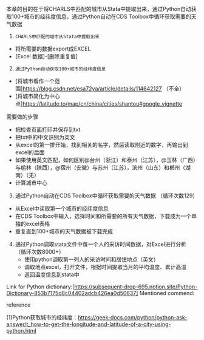 本章的目的在于将CHARLS中匹配的城市从Stata中提取出来，通过Python自动获取100+城市的经纬度信息，通过Python自动在CDS Toolbox中循环获取需要的天气数据

1. `CHARLS中匹配的城市从Stata中提取出来`
- 将所需要的数据export成EXCEL
- [Excel 数据]-[删除重复值]

2. `通过Python自动获取100+城市的经纬度信息`
  - [将城市看作一个范围]https://blog.csdn.net/esa72ya/article/details/114642127 （不全）
  - [将城市简化为中心点]https://latitude.to/map/cn/china/cities/shantou#google_vignette

  需要做的步骤
  - 把检查页面打印并保存到txt
  - 把txt中的中文识别为英文
  - 从excel的第一排开始，找到相关的名字，然后读取附近的数字，再输出到excel的后面
  - 如果使用英文匹配，如何区别@台州（浙江）和泰州（江苏），@玉林（广西）与榆林（陕西），@宿州（安徽）与苏州（江苏），滨州（山东）和郴州（湖南）（无）
  - 计算城市中心

3. 通过Python自动在CDS Toolbox中循环获取需要的天气数据 （循环次数129）
  - 从Excel中读取第一个城市的经纬度信息
  - 在CDS Toolbox中输入，选择时间和所需要的所有天气数据，下载成为一个单独的excel表格
  - 重复直到100+城市的天气数据被下载完成

4. 通过Python调取stata文件中每一个人的采访时间数据，对Excel进行分析 （循环次数8000+）
   - 使用python调取第一列人的采访时间和居住地点（英文）
   - 调取地点excel，打开文件，根据时间提取当月的平均温度、累计高温
   - 返回温度信息到stata中


Link for Python dictionary:[https://subsequent-drop-695.notion.site/Python-Dictionary-853b7175d8c04402adcb426ea0d50637]
Mentioned commend:

reference

(1)Python获取城市的经纬度：https://geek-docs.com/python/python-ask-answer/t_how-to-get-the-longitude-and-latitude-of-a-city-using-python.html

